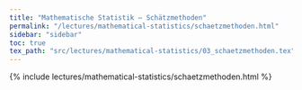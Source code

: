 ```yaml
---
title: "Mathematische Statistik – Schätzmethoden"
permalink: "/lectures/mathematical-statistics/schaetzmethoden.html"
sidebar: "sidebar"
toc: true
tex_path: "src/lectures/mathematical-statistics/03_schaetzmethoden.tex"
---
```


{% include lectures/mathematical-statistics/schaetzmethoden.html %}
